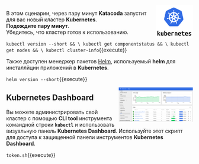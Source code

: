 <img align="right" src="./assets/k8s-logo.png" width="100">

В этом сценарии, через пару минут **Katacoda** запустит для вас новый кластер **Kubernetes**.  
**Подождите пару минут**.  
Убедитесь, что кластер готов к использованию.  

`kubectl version --short && \
kubectl get componentstatus && \
kubectl get nodes && \
kubectl cluster-info`{{execute}}

Также доступен менеджер пакетов [Helm](https://helm.sh/), используемый **helm** для инсталлйции приложений в **Kubernetes**.

`helm version --short`{{execute}}

<img align="right" src="./assets/k8s-dash.png" width="200">

## Kubernetes Dashboard ##

Вы можете администрировать свой кластер с помощью **CLI tool** инструмента командной строки **`kubectl`** и использовать визуальную панель **Kubernetes Dashboard**. Используйте этот скрипт для доступа к защищенной панели инструментов **Kubernetes Dashboard**.

`token.sh`{{execute}}
